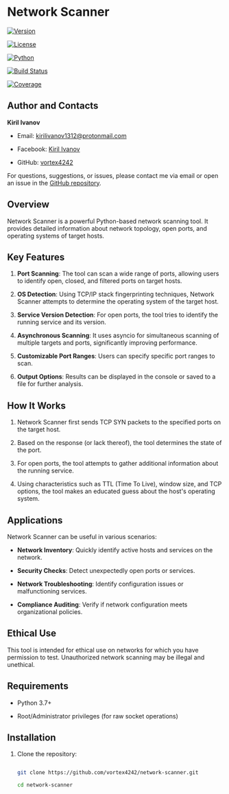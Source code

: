 # Network Scanner


[![Version](https://img.shields.io/badge/version-0.1.0-blue.svg)](https://github.com/vortex4242/network-scanner/releases)

[![License](https://img.shields.io/badge/License-MIT-yellow.svg)](https://opensource.org/licenses/MIT)

[![Python](https://img.shields.io/badge/python-3.7%2B-blue.svg)](https://www.python.org/downloads/)

[![Build Status](https://img.shields.io/badge/build-unknown-lightgrey.svg)](https://github.com/vortex4242/network-scanner/actions)

[![Coverage](https://img.shields.io/badge/coverage-unknown-lightgrey.svg)](https://github.com/vortex4242/network-scanner)


## Author and Contacts


**Kiril Ivanov**


- Email: [kirilivanov1312@protonmail.com](mailto:kirilivanov1312@protonmail.com)

- Facebook: [Kiril Ivanov](https://www.facebook.com/exploitdb1312420)

- GitHub: [vortex4242](https://github.com/vortex4242)


For questions, suggestions, or issues, please contact me via email or open an issue in the [GitHub repository](https://github.com/vortex4242/network-scanner/issues).


## Overview


Network Scanner is a powerful Python-based network scanning tool. It provides detailed information about network topology, open ports, and operating systems of target hosts.


## Key Features


1. **Port Scanning**: The tool can scan a wide range of ports, allowing users to identify open, closed, and filtered ports on target hosts.


2. **OS Detection**: Using TCP/IP stack fingerprinting techniques, Network Scanner attempts to determine the operating system of the target host.


3. **Service Version Detection**: For open ports, the tool tries to identify the running service and its version.


4. **Asynchronous Scanning**: It uses asyncio for simultaneous scanning of multiple targets and ports, significantly improving performance.


5. **Customizable Port Ranges**: Users can specify specific port ranges to scan.


6. **Output Options**: Results can be displayed in the console or saved to a file for further analysis.


## How It Works


1. Network Scanner first sends TCP SYN packets to the specified ports on the target host.

2. Based on the response (or lack thereof), the tool determines the state of the port.

3. For open ports, the tool attempts to gather additional information about the running service.

4. Using characteristics such as TTL (Time To Live), window size, and TCP options, the tool makes an educated guess about the host's operating system.


## Applications


Network Scanner can be useful in various scenarios:


- **Network Inventory**: Quickly identify active hosts and services on the network.

- **Security Checks**: Detect unexpectedly open ports or services.

- **Network Troubleshooting**: Identify configuration issues or malfunctioning services.

- **Compliance Auditing**: Verify if network configuration meets organizational policies.


## Ethical Use


This tool is intended for ethical use on networks for which you have permission to test. Unauthorized network scanning may be illegal and unethical.


## Requirements


- Python 3.7+

- Root/Administrator privileges (for raw socket operations)


## Installation


1. Clone the repository:

   ```bash

   git clone https://github.com/vortex4242/network-scanner.git

   cd network-scanner
